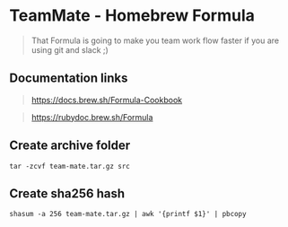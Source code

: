 # TeamMate - Homebrew Formula
> That Formula is going to make you team work flow faster if you are using git and slack ;) 

## Documentation links
> https://docs.brew.sh/Formula-Cookbook

> https://rubydoc.brew.sh/Formula

## Create archive folder
`tar -zcvf team-mate.tar.gz src`

## Create sha256 hash
`shasum -a 256 team-mate.tar.gz | awk '{printf $1}' | pbcopy`

 